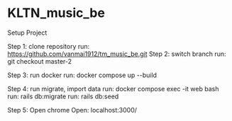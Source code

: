 # KLTN_music_be

Setup Project

Step 1: clone repository run: https://github.com/vanmai1912/tm_music_be.git
Step 2: switch branch run: git checkout master-2

Step 3: run docker run: docker compose up --build

Step 4: run migrate, import data run: docker compose exec -it web bash run: rails db:migrate run: rails db:seed

Step 5: Open chrome Open: localhost:3000/
